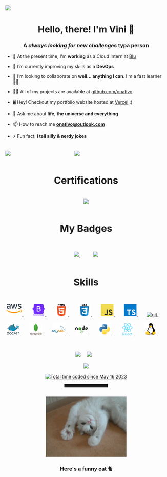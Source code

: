 <img height="30" src="https://user-images.githubusercontent.com/73674662/209015718-8340e1a1-9dd3-4ae8-bf27-92005794261e.png" />

<h1 align="center">Hello, there! I'm Vini 👋</h1>
<h3 align="center">A <strong><i>always looking for new challenges</i></strong> typa person</h3>

- 🔭 At the present time, I'm **working** as a Cloud Intern at [Blu](https://blu.com.br)

- 🌱 I’m currently improving my skills as a **DevOps**

- 👯 I’m looking to collaborate on **well... anything I can**. I'm a fast learner ✌🏼

- 👨‍💻 All of my projects are available at [github.com/onativo](https://github.com/onativo)

- 🖥️ Hey! Checkout my portfolio website hosted at [Vercel](https://onativo.vercel.app/) :)

- 💬 Ask me about **life, the universe and everything**

- 📫 How to reach me **<onativo@outlook.com>**

- ⚡ Fun fact: **I tell silly & nerdy jokes**

<br>

<!--![snake svg](https://github.com/onativo/onativo/blob/output/github-contribution-grid-snake.svg)-->

<div align="center" style="display:flex; flex-direction: row;">
   <img width=300px src="https://github-readme-stats-sigma-five.vercel.app/api/top-langs/?username=onativo&layout=compact&langs_count=6&theme=dracula"/>
  &nbsp&nbsp&nbsp&nbsp&nbsp&nbsp
   <img width=450px src="https://github-readme-stats-sigma-five.vercel.app/api?username=onativo&show_icons=true&theme=dracula&include_all_commits=true&count_private=true&hide=issues"/>
</div>

<br>

<div align="center">
  <p style="font-size: 30px; padding: 10px"><strong>Certifications</strong></p>
  <div align="center">
    <a href="https://www.credly.com/badges/07704469-746f-4445-a2bd-76336ac0a11e/public_url" target="_blank" rel="noreferrer">
      <img src="https://images.credly.com/size/340x340/images/00634f82-b07f-4bbd-a6bb-53de397fc3a6/image.png" width="145"/>
    </a>
  </div>
</div>

<div align="center">
  <p style="font-size: 30px; padding:25px"><strong>My Badges</strong></p>
  <div align="center">
      <a href="https://www.credly.com/earner/earned/badge/72e74166-bb36-48d1-86db-65c1c8d7f42d" target="_blank" rel="noreferrer" style="padding: 20px">
      <img src="https://images.credly.com/size/340x340/images/7abb071f-772a-46fe-a899-5a11699a62dc/GCC_badge_DA_1000x1000.png" width="145"/>
    </a>
      <a href="https://www.credly.com/badges/b4c1ba99-71c3-4e67-b2e6-497fef9552af" target="_blank" rel="noreferrer" style="padding: 20px">
      <img src="https://images.credly.com/size/340x340/images/7fa91a10-3cbe-48fb-bd0e-c3e4cf27065f/image.png" width="145"/>
    </a>

  </div>

</div>

<br>

<div align="center">
  <p style="font-size: 30px; padding: 10px"><strong>Skills</strong></p>
  <a href="https://aws.amazon.com" target="_blank" rel="noreferrer">
    <img src="https://raw.githubusercontent.com/devicons/devicon/master/icons/amazonwebservices/amazonwebservices-original-wordmark.svg" alt="aws" width="50" height="50" />
  </a>
  &nbsp&nbsp&nbsp&nbsp&nbsp&nbsp
  <a href="https://getbootstrap.com" target="_blank" rel="noreferrer">
    <img src="https://raw.githubusercontent.com/devicons/devicon/master/icons/bootstrap/bootstrap-plain-wordmark.svg" alt="bootstrap" width="40" height="40" />
  </a>
  &nbsp&nbsp&nbsp&nbsp&nbsp&nbsp
  <a href="https://www.w3.org/html/" target="_blank" rel="noreferrer">
    <img src="https://raw.githubusercontent.com/devicons/devicon/master/icons/html5/html5-original-wordmark.svg" alt="html5" width="40" height="40" />
  </a>
  &nbsp&nbsp&nbsp&nbsp&nbsp&nbsp
  <a href="https://www.w3schools.com/css/" target="_blank" rel="noreferrer">
    <img src="https://raw.githubusercontent.com/devicons/devicon/master/icons/css3/css3-original-wordmark.svg" alt="css3" width="40" height="40" />
  </a>
  &nbsp&nbsp&nbsp&nbsp&nbsp&nbsp
  <a href="https://developer.mozilla.org/en-US/docs/Web/JavaScript" target="_blank" rel="noreferrer">
    <img src="https://raw.githubusercontent.com/devicons/devicon/master/icons/javascript/javascript-original.svg" alt="javascript" width="40" height="40" />
  </a>
  &nbsp&nbsp&nbsp&nbsp&nbsp&nbsp
  <a href="https://www.typescriptlang.org/" target="_blank" rel="noreferrer">
    <img src="https://raw.githubusercontent.com/devicons/devicon/master/icons/typescript/typescript-original.svg" alt="typescript" width="40" height="40" />
  </a>
  &nbsp&nbsp&nbsp&nbsp&nbsp&nbsp
  <a href="https://git-scm.com/" target="_blank" rel="noreferrer">
    <img src="https://www.vectorlogo.zone/logos/git-scm/git-scm-icon.svg" alt="git" width="40" height="40" />
  </a>
  &nbsp&nbsp&nbsp&nbsp&nbsp&nbsp
  <br>
  <br>
  <a href="https://www.docker.com/" target="_blank" rel="noreferrer">
    <img src="https://raw.githubusercontent.com/devicons/devicon/master/icons/docker/docker-original-wordmark.svg" alt="docker" width="40" height="40" />
  </a>
  &nbsp&nbsp&nbsp&nbsp&nbsp&nbsp
  <a href="https://www.mongodb.com/" target="_blank" rel="noreferrer">
    <img src="https://raw.githubusercontent.com/devicons/devicon/master/icons/mongodb/mongodb-original-wordmark.svg" alt="mongodb" width="40" height="40" />
  </a>
  &nbsp&nbsp&nbsp&nbsp&nbsp&nbsp
  <a href="https://www.mysql.com/" target="_blank" rel="noreferrer">
    <img src="https://raw.githubusercontent.com/devicons/devicon/master/icons/mysql/mysql-original-wordmark.svg" alt="mysql" width="40" height="40" />
  </a>
  &nbsp&nbsp&nbsp&nbsp&nbsp&nbsp
  <a href="https://nodejs.org" target="_blank" rel="noreferrer">
    <img src="https://raw.githubusercontent.com/devicons/devicon/master/icons/nodejs/nodejs-original-wordmark.svg" alt="nodejs" width="40" height="40" />
  </a>
  &nbsp&nbsp&nbsp&nbsp&nbsp&nbsp
  <a href="https://www.python.org" target="_blank" rel="noreferrer">
    <img src="https://raw.githubusercontent.com/devicons/devicon/master/icons/python/python-original.svg" alt="python" width="40" height="40" />
  </a>
  &nbsp&nbsp&nbsp&nbsp&nbsp&nbsp
  <a href="https://reactjs.org/" target="_blank" rel="noreferrer">
    <img src="https://raw.githubusercontent.com/devicons/devicon/master/icons/react/react-original-wordmark.svg" alt="react" width="40" height="40" />
  </a>
  &nbsp&nbsp&nbsp&nbsp&nbsp&nbsp
  <a href="https://www.linux.org/" target="_blank" rel="noreferrer">
    <img src="https://raw.githubusercontent.com/devicons/devicon/master/icons/linux/linux-original.svg" alt="linux" width="40" height="40" />
  </a>
  &nbsp&nbsp&nbsp&nbsp&nbsp&nbsp
</div>
<br>
<div align="center" style="padding-top:30px">
  <a style="padding-top:15px" href="https://www.linkedin.com/in/onativo" target="_blank"><img src="https://img.shields.io/badge/-LinkedIn-%230077B5?style=for-the-badge&logo=linkedin&logoColor=white" target="_blank"></a>
  <a style="padding:15px" href = "mailto: onativo@outlook.com"><img src="https://img.shields.io/badge/-Outlook-%23333?style=for-the-badge&logo=microsoft&logoColor=white" target="_blank"></a>
</div>
<br>
<div align="center" >
  <img src="https://github-readme-stats.vercel.app/api/wakatime?username=onativo&theme=aura&hide_border=true"/>
  </a>

  <a href="https://wakatime.com/@fd9499fb-503e-454e-8914-c455c2ac57fe"><img src="https://wakatime.com/badge/user/fd9499fb-503e-454e-8914-c455c2ac57fe.svg" alt="Total time coded since May 16 2023" /></a>
  
</div>

<div align="center">
  <hr style="width:25%; padding: 5px;">
  <img src="./src/img/cat-cute.gif" style="max-width: 50%; padding-top: 15px;">
  <h3>Here's a funny cat 🐈</h3>
</div>

